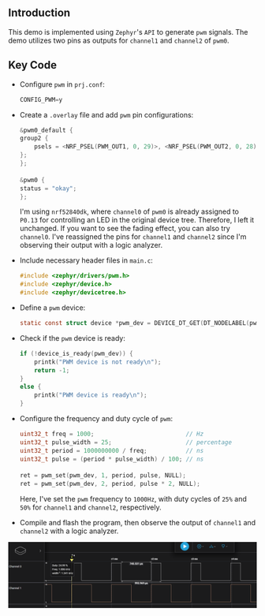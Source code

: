 ## Introduction
This demo is implemented using `Zephyr`'s `API` to generate `pwm` signals. The demo utilizes two pins as outputs for `channel1` and `channel2` of `pwm0`.

## Key Code
* Configure `pwm` in `prj.conf`:
    ```c
    CONFIG_PWM=y
    ```
* Create a `.overlay` file and add `pwm` pin configurations:
    ```c
    &pwm0_default {
    group2 {
        psels = <NRF_PSEL(PWM_OUT1, 0, 29)>, <NRF_PSEL(PWM_OUT2, 0, 28)>;
    };
    };

    &pwm0 {
    status = "okay";
    };
    ```
    I'm using `nrf52840dk`, where `channel0` of `pwm0` is already assigned to `P0.13` for controlling an LED in the original device tree. Therefore, I left it unchanged. If you want to see the fading effect, you can also try `channel0`. I've reassigned the pins for `channel1` and `channel2` since I'm observing their output with a logic analyzer.

* Include necessary header files in `main.c`:
    ```c
    #include <zephyr/drivers/pwm.h>
    #include <zephyr/device.h>
    #include <zephyr/devicetree.h>
    ```

* Define a `pwm` device:
    ```c
    static const struct device *pwm_dev = DEVICE_DT_GET(DT_NODELABEL(pwm0));
    ```

* Check if the `pwm` device is ready:
    ```c
    if (!device_is_ready(pwm_dev)) {
		printk("PWM device is not ready\n");
		return -1;
	}
	else {
		printk("PWM device is ready\n");
	}
    ```

* Configure the frequency and duty cycle of `pwm`:
    ```c
    uint32_t freq = 1000;						   // Hz
	uint32_t pulse_width = 25;					   // percentage
	uint32_t period = 1000000000 / freq;		   // ns
	uint32_t pulse = (period * pulse_width) / 100; // ns

	ret = pwm_set(pwm_dev, 1, period, pulse, NULL);
	ret = pwm_set(pwm_dev, 2, period, pulse * 2, NULL);
    ```
    Here, I've set the `pwm` frequency to `1000Hz`, with duty cycles of `25%` and `50%` for `channel1` and `channel2`, respectively.

* Compile and flash the program, then observe the output of `channel1` and `channel2` with a logic analyzer.

![pwm0](img/img.PNG)